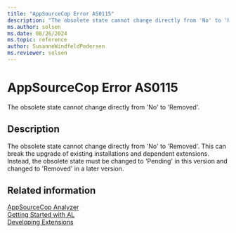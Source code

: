 ```yaml
---
title: "AppSourceCop Error AS0115"
description: "The obsolete state cannot change directly from 'No' to 'Removed'."
ms.author: solsen
ms.date: 08/26/2024
ms.topic: reference
author: SusanneWindfeldPedersen
ms.reviewer: solsen
---
```

[//]: # (START>DO_NOT_EDIT)
[//]: # (IMPORTANT:Do not edit any of the content between here and the END>DO_NOT_EDIT.)
[//]: # (Any modifications should be made in the .xml files in the ModernDev repo.)
# AppSourceCop Error AS0115
The obsolete state cannot change directly from 'No' to 'Removed'.

## Description
The obsolete state cannot change directly from 'No' to 'Removed'. This can break the upgrade of existing installations and dependent extensions. Instead, the obsolete state must be changed to 'Pending' in this version and changed to 'Removed' in a later version.

[//]: # (IMPORTANT: END>DO_NOT_EDIT)
## Related information  
[AppSourceCop Analyzer](appsourcecop.md)  
[Getting Started with AL](../devenv-get-started.md)  
[Developing Extensions](../devenv-dev-overview.md)  
